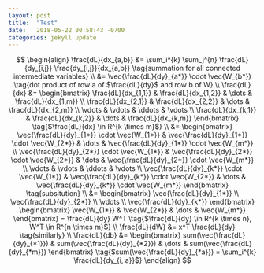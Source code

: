 ```yaml
---
layout: post
title:  "Test"
date:   2018-05-22 00:58:43 -0700
categories: jekyll update
---
```


$$
\begin{align}
	\frac{dL}{dx_{a,b}} &= \sum_i^{k} \sum_j^{n} \frac{dL}{dy_{i,j}} \frac{dy_{i,j}}{dx_{a,b}} 
	\tag{summation for all connected intermediate variables} \\
	&= \vec{\frac{dL}{dy}_{a*}} \cdot \vec{W_{b*}} \tag{dot product of row a of $\frac{dL}{dy}$ and row b of W} \\
	\frac{dL}{dx} &=
	\begin{bmatrix}
		\frac{dL}{dx_{1,1}} & \frac{dL}{dx_{1,2}} & \dots  & \frac{dL}{dx_{1,m}} \\
		\frac{dL}{dx_{2,1}} & \frac{dL}{dx_{2,2}} & \dots  & \frac{dL}{dx_{2,m}} \\
		\vdots & \vdots & \ddots & \vdots \\
		\frac{dL}{dx_{k,1}} & \frac{dL}{dx_{k,2}} & \dots  & \frac{dL}{dx_{k,m}}
	\end{bmatrix} \tag{$\frac{dL}{dx} \in R^{k \times m}$} \\
	&=
	\begin{bmatrix}
		\vec{\frac{dL}{dy}_{1*}} \cdot \vec{W_{1*}} & \vec{\frac{dL}{dy}_{1*}} \cdot \vec{W_{2*}} & \dots  & \vec{\frac{dL}{dy}_{1*}} \cdot \vec{W_{m*}} \\
		\vec{\frac{dL}{dy}_{2*}} \cdot \vec{W_{1*}} & \vec{\frac{dL}{dy}_{2*}} \cdot \vec{W_{2*}} & \dots  & \vec{\frac{dL}{dy}_{2*}} \cdot \vec{W_{m*}} \\
		\vdots & \vdots & \ddots & \vdots \\
		\vec{\frac{dL}{dy}_{k*}} \cdot \vec{W_{1*}} & \vec{\frac{dL}{dy}_{k*}} \cdot \vec{W_{2*}} & \dots  & \vec{\frac{dL}{dy}_{k*}} \cdot \vec{W_{m*}}
	\end{bmatrix} \tag{subsitution} \\
	&=
	\begin{bmatrix}
		\vec{\frac{dL}{dy}_{1*}} \\
		\vec{\frac{dL}{dy}_{2*}} \\
		\vdots \\
		\vec{\frac{dL}{dy}_{k*}}
	\end{bmatrix}
	\begin{bmatrix}
		\vec{W_{1*}} & \vec{W_{2*}} & \dots & \vec{W_{m*}} 
	\end{bmatrix}
	= \frac{dL}{dy} W^T \tag{$\frac{dL}{dy} \in R^{k \times n}, W^T \in R^{n \times m}$} \\
	\frac{dL}{dW} &= x^T \frac{dL}{dy} \tag{similarly} \\
	\frac{dL}{db} &= 
	\begin{bmatrix}
		sum(\vec{\frac{dL}{dy}_{*1}}) & sum(\vec{\frac{dL}{dy}_{*2}}) & \dots & sum(\vec{\frac{dL}{dy}_{*m}})
	\end{bmatrix}
	\tag{$sum(\vec{\frac{dL}{dy}_{*a}}) = \sum_i^{k} \frac{dL}{dy_{i, a}}$}
\end{align}
$$
